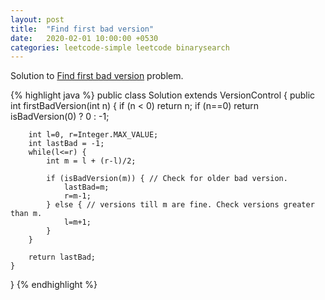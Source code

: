 ```yaml
---
layout: post
title:  "Find first bad version"
date:   2020-02-01 10:00:00 +0530
categories: leetcode-simple leetcode binarysearch
---
```


Solution to [Find first bad version][leetcode] problem.

{% highlight java %}
public class Solution extends VersionControl {
    public int firstBadVersion(int n) {
        if (n < 0)
            return n;
        if (n==0)
            return isBadVersion(0) ? 0 : -1;
        
        int l=0, r=Integer.MAX_VALUE;
        int lastBad = -1;
        while(l<=r) {
            int m = l + (r-l)/2;
            
            if (isBadVersion(m)) { // Check for older bad version.
                lastBad=m;
                r=m-1;
            } else { // versions till m are fine. Check versions greater than m.
                l=m+1;
            }
        }
        
        return lastBad;
    }
}
{% endhighlight %}

[leetcode]: https://leetcode.com/problems/first-bad-version/
